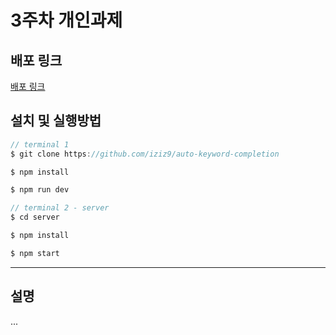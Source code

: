 # 3주차 개인과제
## 배포 링크

[배포 링크]()

## 설치 및 실행방법

```js
// terminal 1
$ git clone https://github.com/iziz9/auto-keyword-completion

$ npm install

$ npm run dev

// terminal 2 - server
$ cd server

$ npm install

$ npm start
```

---

## 설명

...
